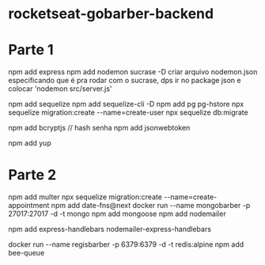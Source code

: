 # rocketseat-gobarber-backend

# Parte 1

npm add express
npm add nodemon sucrase -D
  criar arquivo nodemon.json especificando que é pra rodar com o sucrase,
  dps ir no package json e colocar 'nodemon src/server.js'

npm add sequelize
npm add sequelize-cli -D
npm add pg pg-hstore
npx sequelize migration:create --name=create-user
npx sequelize db:migrate

npm add bcryptjs // hash senha
npm add jsonwebtoken

npm add yup

# Parte 2

npm add multer
npx sequelize migration:create --name=create-appointment
npm add date-fns@next
docker run --name mongobarber -p 27017:27017 -d -t mongo
npm add mongoose
npm add nodemailer

npm add express-handlebars nodemailer-express-handlebars

docker run --name regisbarber -p 6379:6379 -d -t redis:alpine
npm add bee-queue